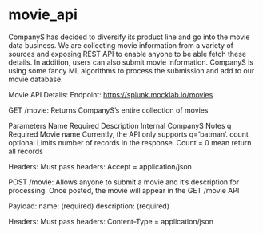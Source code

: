 # movie_api

CompanyS has decided to diversify its product line and go into the movie data business. We are collecting movie information from a variety of sources and exposing REST API to enable anyone to be able fetch these details. In addition, users can also submit movie information. CompanyS is using some fancy ML algorithms to process the submission and add to our movie database. 

Movie API Details:
Endpoint: https://splunk.mocklab.io/movies


GET /movie: Returns CompanyS’s entire collection of movies

Parameters
Name	Required	Description	Internal CompanyS Notes
  q	  Required	Movie name	Currently, the API only supports q=’batman’. 
count	optional	Limits number of records in the response. Count = 0 mean return all records	

Headers:
Must pass headers: Accept = application/json


POST /movie: Allows anyone to submit a movie and it’s description for processing. Once posted, the movie will appear in the GET /movie API 

Payload:
name: <string> (required)
description: <string>	(required)

Headers:
Must pass headers: Content-Type = application/json
